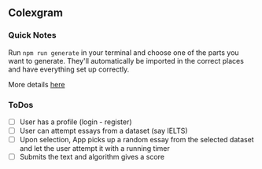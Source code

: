 Colexgram
---


### Quick Notes
Run `npm run generate` in your terminal and choose one of the parts you want to generate. They'll automatically be imported in the correct places and have everything set up correctly.

More details [here](https://github.com/react-boilerplate/react-boilerplate/blob/master/docs/general/introduction.md)

### ToDos
- [ ] User has a profile (login - register)
- [ ] User can attempt essays from a dataset (say IELTS)
- [ ] Upon selection, App picks up a random essay from the selected dataset and let the user attempt it with a running timer
- [ ] Submits the text and algorithm gives a score

